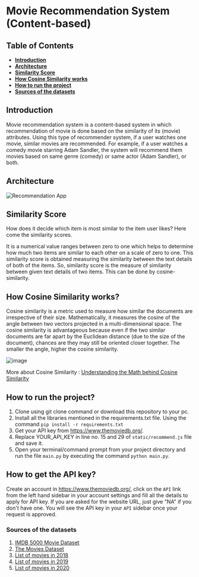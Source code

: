 # Movie Recommendation System (Content-based)



## **Table of Contents**
  - [**Introduction**](#introduction)
  - [**Architecture**](#architecture)
  - [**Similarity Score**](#similarity-score)
  - [**How Cosine Similarity works**](#how-cosine-similarity-works)
  - [**How to run the project**](#how-to-run-the-project)
  - [**Sources of the datasets**](#sources-of-the-datasets)

## **Introduction**
Movie recommendation system is a content-based system in which recommendation of movie is done based on the similarity of its (movie) attributes. Using this type of recommender system, if a user watches one movie, similar movies are recommended.  For example, if a user watches a comedy movie starring Adam Sandler, the system will recommend them movies based on same genre (comedy) or same actor (Adam Sandler), or both. 

## **Architecture**

![Recommendation App](https://user-images.githubusercontent.com/36665975/168742738-5435cf76-1a42-4d87-94b4-999e5bfc48d3.png)

## **Similarity Score** 

   How does it decide which item is most similar to the item user likes? Here come the similarity scores.
   
   It is a numerical value ranges between zero to one which helps to determine how much two items are similar to each other on a scale of zero to one. This similarity score is obtained measuring the similarity between the text details of both of the items. So, similarity score is the measure of similarity between given text details of two items. This can be done by cosine-similarity.
   
## **How Cosine Similarity works**?
  Cosine similarity is a metric used to measure how similar the documents are irrespective of their size. Mathematically, it measures the cosine of the angle between two vectors projected in a multi-dimensional space. The cosine similarity is advantageous because even if the two similar documents are far apart by the Euclidean distance (due to the size of the document), chances are they may still be oriented closer together. The smaller the angle, higher the cosine similarity.

  ![image](https://user-images.githubusercontent.com/36665975/70401457-a7530680-1a55-11ea-9158-97d4e8515ca4.png)
  
More about Cosine Similarity : [Understanding the Math behind Cosine Similarity](https://www.machinelearningplus.com/nlp/cosine-similarity/)

## **How to run the project**?

1. Clone using git clone command or download this repository to your pc.
2. Install all the libraries mentioned in the requirements.txt file. Using the command `pip install -r requirements.txt`
3. Get your API key from https://www.themoviedb.org/. 
4. Replace YOUR_API_KEY in line no. 15 and 29 of `static/recommend.js` file and save it.
5. Open your terminal/command prompt from your project directory and run the file `main.py` by executing the command `python main.py`.

## **How to get the API key**?

Create an account in https://www.themoviedb.org/, click on the `API` link from the left hand sidebar in your account settings and fill all the details to apply for API key. If you are asked for the website URL, just give "NA" if you don't have one. You will see the API key in your `API` sidebar once your request is approved.

### **Sources of the datasets**

1. [IMDB 5000 Movie Dataset](https://www.kaggle.com/carolzhangdc/imdb-5000-movie-dataset)
2. [The Movies Dataset](https://www.kaggle.com/rounakbanik/the-movies-dataset)
3. [List of movies in 2018](https://en.wikipedia.org/wiki/List_of_American_films_of_2018)
4. [List of movies in 2019](https://en.wikipedia.org/wiki/List_of_American_films_of_2019)
5. [List of movies in 2020](https://en.wikipedia.org/wiki/List_of_American_films_of_2020)

